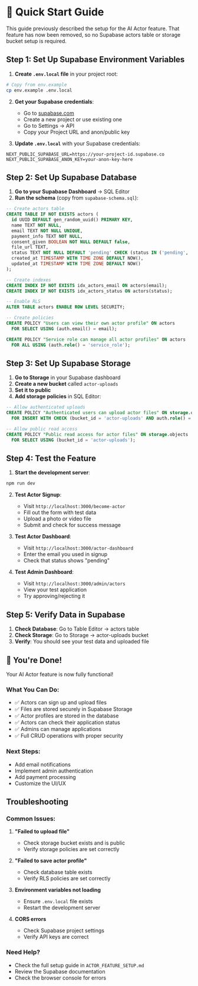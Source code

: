 # 🚀 Quick Start Guide

This guide previously described the setup for the AI Actor feature. That feature has now been removed, so no Supabase actors table or storage bucket setup is required.

## Step 1: Set Up Supabase Environment Variables

1. **Create `.env.local` file** in your project root:
```bash
# Copy from env.example
cp env.example .env.local
```

2. **Get your Supabase credentials**:
   - Go to [supabase.com](https://supabase.com)
   - Create a new project or use existing one
   - Go to Settings → API
   - Copy your Project URL and anon/public key

3. **Update `.env.local`** with your Supabase credentials:
```env
NEXT_PUBLIC_SUPABASE_URL=https://your-project-id.supabase.co
NEXT_PUBLIC_SUPABASE_ANON_KEY=your-anon-key-here
```

## Step 2: Set Up Supabase Database

1. **Go to your Supabase Dashboard** → SQL Editor
2. **Run the schema** (copy from `supabase-schema.sql`):
```sql
-- Create actors table
CREATE TABLE IF NOT EXISTS actors (
  id UUID DEFAULT gen_random_uuid() PRIMARY KEY,
  name TEXT NOT NULL,
  email TEXT NOT NULL UNIQUE,
  payment_info TEXT NOT NULL,
  consent_given BOOLEAN NOT NULL DEFAULT false,
  file_url TEXT,
  status TEXT NOT NULL DEFAULT 'pending' CHECK (status IN ('pending', 'approved', 'rejected')),
  created_at TIMESTAMP WITH TIME ZONE DEFAULT NOW(),
  updated_at TIMESTAMP WITH TIME ZONE DEFAULT NOW()
);

-- Create indexes
CREATE INDEX IF NOT EXISTS idx_actors_email ON actors(email);
CREATE INDEX IF NOT EXISTS idx_actors_status ON actors(status);

-- Enable RLS
ALTER TABLE actors ENABLE ROW LEVEL SECURITY;

-- Create policies
CREATE POLICY "Users can view their own actor profile" ON actors
  FOR SELECT USING (auth.email() = email);

CREATE POLICY "Service role can manage all actor profiles" ON actors
  FOR ALL USING (auth.role() = 'service_role');
```

## Step 3: Set Up Supabase Storage

1. **Go to Storage** in your Supabase dashboard
2. **Create a new bucket** called `actor-uploads`
3. **Set it to public**
4. **Add storage policies** in SQL Editor:
```sql
-- Allow authenticated uploads
CREATE POLICY "Authenticated users can upload actor files" ON storage.objects
  FOR INSERT WITH CHECK (bucket_id = 'actor-uploads' AND auth.role() = 'authenticated');

-- Allow public read access
CREATE POLICY "Public read access for actor files" ON storage.objects
  FOR SELECT USING (bucket_id = 'actor-uploads');
```

## Step 4: Test the Feature

1. **Start the development server**:
```bash
npm run dev
```

2. **Test Actor Signup**:
   - Visit `http://localhost:3000/become-actor`
   - Fill out the form with test data
   - Upload a photo or video file
   - Submit and check for success message

3. **Test Actor Dashboard**:
   - Visit `http://localhost:3000/actor-dashboard`
   - Enter the email you used in signup
   - Check that status shows "pending"

4. **Test Admin Dashboard**:
   - Visit `http://localhost:3000/admin/actors`
   - View your test application
   - Try approving/rejecting it

## Step 5: Verify Data in Supabase

1. **Check Database**: Go to Table Editor → actors table
2. **Check Storage**: Go to Storage → actor-uploads bucket
3. **Verify**: You should see your test data and uploaded file

## 🎉 You're Done!

Your AI Actor feature is now fully functional! 

### What You Can Do:
- ✅ Actors can sign up and upload files
- ✅ Files are stored securely in Supabase Storage
- ✅ Actor profiles are stored in the database
- ✅ Actors can check their application status
- ✅ Admins can manage applications
- ✅ Full CRUD operations with proper security

### Next Steps:
- Add email notifications
- Implement admin authentication
- Add payment processing
- Customize the UI/UX

## Troubleshooting

### Common Issues:

1. **"Failed to upload file"**
   - Check storage bucket exists and is public
   - Verify storage policies are set correctly

2. **"Failed to save actor profile"**
   - Check database table exists
   - Verify RLS policies are set correctly

3. **Environment variables not loading**
   - Ensure `.env.local` file exists
   - Restart the development server

4. **CORS errors**
   - Check Supabase project settings
   - Verify API keys are correct

### Need Help?
- Check the full setup guide in `ACTOR_FEATURE_SETUP.md`
- Review the Supabase documentation
- Check the browser console for errors 